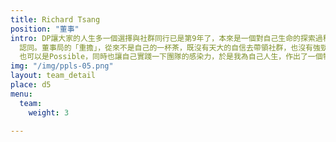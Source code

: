```yaml
---
title: Richard Tsang
position: "董事"
intro: DP讓大家的人生多一個選擇與社群同行已是第9年了，本來是一個對自己生命的探索過程，最終不但讓自己成為一位義工，更習慣了貢獻和付出！對於一貫做事、處世愛隨心隨意的自己來說，的確是一個很大的改變。DP社群讓我看到不少朋友生命有成長、有突破，也開啟了不少朋友身心靈健康的追求道路，這的確是一件人生美事。如果有人說，這是一個人一生中，其中一份最大的快樂，我會100%
  認同。董事局的「重擔」，從來不是自己的一杯茶，既沒有天大的自信去帶領社群，也沒有強勁的勇氣去克服困難，自問習慣獨來獨往的我，要玩一個團隊的遊戲，談何容易？或者DP正正讓自己接受Impossible
  也可以是Possible，同時也讓自己實踐一下團隊的感染力，於是我為自己人生，作出了一個特別的選擇。
img: "/img/ppls-05.png"
layout: team_detail
place: d5
menu:
  team:
    weight: 3

---
```

